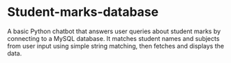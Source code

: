 # Student-marks-database
 A basic Python chatbot that answers user queries about student marks by connecting to a MySQL database. It matches student names and subjects from user input using simple string matching, then fetches and displays the data.
